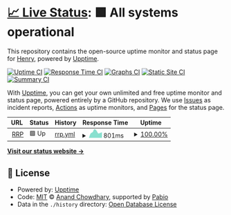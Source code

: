 # [📈 Live Status](https://hluetck.github.io/upptime): <!--live status--> **🟩 All systems operational**

This repository contains the open-source uptime monitor and status page for [Henry](https://hluetck.github.io/upptime), powered by [Upptime](https://github.com/upptime/upptime).

[![Uptime CI](https://github.com/hluetck/upptime/workflows/Uptime%20CI/badge.svg)](https://github.com/hluetck/upptime/actions?query=workflow%3A%22Uptime+CI%22)
[![Response Time CI](https://github.com/hluetck/upptime/workflows/Response%20Time%20CI/badge.svg)](https://github.com/hluetck/upptime/actions?query=workflow%3A%22Response+Time+CI%22)
[![Graphs CI](https://github.com/hluetck/upptime/workflows/Graphs%20CI/badge.svg)](https://github.com/hluetck/upptime/actions?query=workflow%3A%22Graphs+CI%22)
[![Static Site CI](https://github.com/hluetck/upptime/workflows/Static%20Site%20CI/badge.svg)](https://github.com/hluetck/upptime/actions?query=workflow%3A%22Static+Site+CI%22)
[![Summary CI](https://github.com/hluetck/upptime/workflows/Summary%20CI/badge.svg)](https://github.com/hluetck/upptime/actions?query=workflow%3A%22Summary+CI%22)

With [Upptime](https://upptime.js.org), you can get your own unlimited and free uptime monitor and status page, powered entirely by a GitHub repository. We use [Issues](https://github.com/hluetck/upptime/issues) as incident reports, [Actions](https://github.com/hluetck/upptime/actions) as uptime monitors, and [Pages](https://hluetck.github.io/upptime) for the status page.

<!--start: status pages-->
<!-- This summary is generated by Upptime (https://github.com/upptime/upptime) -->
<!-- Do not edit this manually, your changes will be overwritten -->
<!-- prettier-ignore -->
| URL | Status | History | Response Time | Uptime |
| --- | ------ | ------- | ------------- | ------ |
| <img alt="" src="https://icons.duckduckgo.com/ip3/rrp.ethz.ch.ico" height="13"> [RRP](https://rrp.ethz.ch/) | 🟩 Up | [rrp.yml](https://github.com/hluetck/upptime/commits/HEAD/history/rrp.yml) | <details><summary><img alt="Response time graph" src="./graphs/rrp/response-time-week.png" height="20"> 801ms</summary><br><a href="https://hluetck.github.io/upptime/history/rrp"><img alt="Response time 790" src="https://img.shields.io/endpoint?url=https%3A%2F%2Fraw.githubusercontent.com%2Fhluetck%2Fupptime%2FHEAD%2Fapi%2Frrp%2Fresponse-time.json"></a><br><a href="https://hluetck.github.io/upptime/history/rrp"><img alt="24-hour response time 616" src="https://img.shields.io/endpoint?url=https%3A%2F%2Fraw.githubusercontent.com%2Fhluetck%2Fupptime%2FHEAD%2Fapi%2Frrp%2Fresponse-time-day.json"></a><br><a href="https://hluetck.github.io/upptime/history/rrp"><img alt="7-day response time 801" src="https://img.shields.io/endpoint?url=https%3A%2F%2Fraw.githubusercontent.com%2Fhluetck%2Fupptime%2FHEAD%2Fapi%2Frrp%2Fresponse-time-week.json"></a><br><a href="https://hluetck.github.io/upptime/history/rrp"><img alt="30-day response time 790" src="https://img.shields.io/endpoint?url=https%3A%2F%2Fraw.githubusercontent.com%2Fhluetck%2Fupptime%2FHEAD%2Fapi%2Frrp%2Fresponse-time-month.json"></a><br><a href="https://hluetck.github.io/upptime/history/rrp"><img alt="1-year response time 790" src="https://img.shields.io/endpoint?url=https%3A%2F%2Fraw.githubusercontent.com%2Fhluetck%2Fupptime%2FHEAD%2Fapi%2Frrp%2Fresponse-time-year.json"></a></details> | <details><summary><a href="https://hluetck.github.io/upptime/history/rrp">100.00%</a></summary><a href="https://hluetck.github.io/upptime/history/rrp"><img alt="All-time uptime 92.29%" src="https://img.shields.io/endpoint?url=https%3A%2F%2Fraw.githubusercontent.com%2Fhluetck%2Fupptime%2FHEAD%2Fapi%2Frrp%2Fuptime.json"></a><br><a href="https://hluetck.github.io/upptime/history/rrp"><img alt="24-hour uptime 100.00%" src="https://img.shields.io/endpoint?url=https%3A%2F%2Fraw.githubusercontent.com%2Fhluetck%2Fupptime%2FHEAD%2Fapi%2Frrp%2Fuptime-day.json"></a><br><a href="https://hluetck.github.io/upptime/history/rrp"><img alt="7-day uptime 100.00%" src="https://img.shields.io/endpoint?url=https%3A%2F%2Fraw.githubusercontent.com%2Fhluetck%2Fupptime%2FHEAD%2Fapi%2Frrp%2Fuptime-week.json"></a><br><a href="https://hluetck.github.io/upptime/history/rrp"><img alt="30-day uptime 92.29%" src="https://img.shields.io/endpoint?url=https%3A%2F%2Fraw.githubusercontent.com%2Fhluetck%2Fupptime%2FHEAD%2Fapi%2Frrp%2Fuptime-month.json"></a><br><a href="https://hluetck.github.io/upptime/history/rrp"><img alt="1-year uptime 92.29%" src="https://img.shields.io/endpoint?url=https%3A%2F%2Fraw.githubusercontent.com%2Fhluetck%2Fupptime%2FHEAD%2Fapi%2Frrp%2Fuptime-year.json"></a></details>

<!--end: status pages-->

[**Visit our status website →**](https://hluetck.github.io/upptime)

## 📄 License

- Powered by: [Upptime](https://github.com/upptime/upptime)
- Code: [MIT](./LICENSE) © [Anand Chowdhary](https://anandchowdhary.com), supported by [Pabio](https://pabio.com)
- Data in the `./history` directory: [Open Database License](https://opendatacommons.org/licenses/odbl/1-0/)
